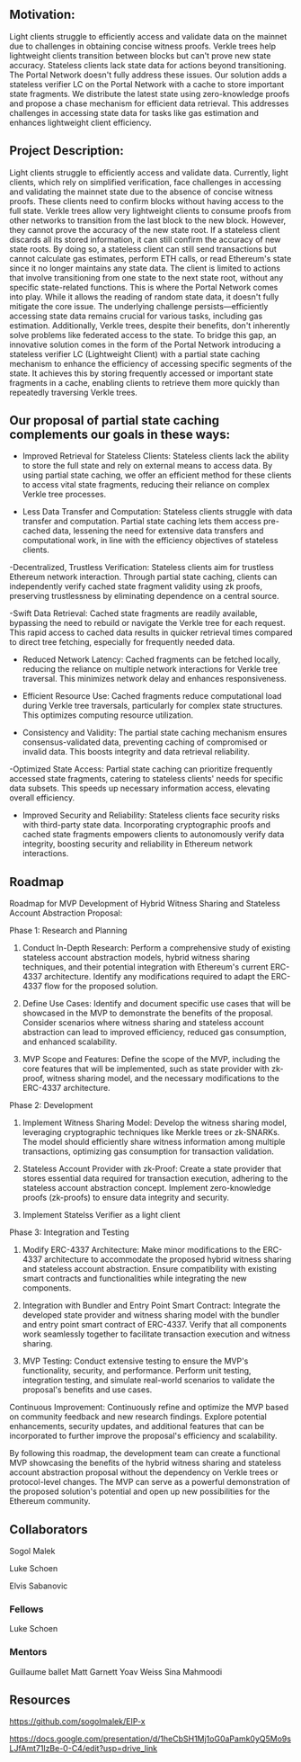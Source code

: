 ## Motivation:

Light clients struggle to efficiently access and validate data on the mainnet due to challenges in obtaining concise witness proofs. Verkle trees help lightweight clients transition between blocks but can't prove new state accuracy. Stateless clients lack state data for actions beyond transitioning. The Portal Network doesn't fully address these issues. Our solution adds a stateless verifier LC on the Portal Network with a cache to store important state fragments. We distribute the latest state using zero-knowledge proofs and propose a chase mechanism for efficient data retrieval. This addresses challenges in accessing state data for tasks like gas estimation and enhances lightweight client efficiency.

## Project Description:

Light clients struggle to efficiently access and validate data. Currently, light clients, which rely on simplified verification, face challenges in accessing and validating the mainnet state due to the absence of concise witness proofs. These clients need to confirm blocks without having access to the full state.
Verkle trees allow very lightweight clients to consume proofs from other networks to transition from the last block to the new block. However, they cannot prove the accuracy of the new state root. If a stateless client discards all its stored information, it can still confirm the accuracy of new state roots. By doing so, a stateless client can still send transactions but cannot calculate gas estimates, perform ETH calls, or read Ethereum's state since it no longer maintains any state data. The client is limited to actions that involve transitioning from one state to the next state root, without any specific state-related functions.
This is where the Portal Network comes into play. While it allows the reading of random state data, it doesn't fully mitigate the core issue. The underlying challenge persists—efficiently accessing state data remains crucial for various tasks, including gas estimation. Additionally, Verkle trees, despite their benefits, don't inherently solve problems like federated access to the state.
To bridge this gap, an innovative solution comes in the form of the Portal Network introducing a stateless verifier LC (Lightweight Client) with a partial state caching mechanism to enhance the efficiency of accessing specific segments of the state. It achieves this by storing frequently accessed or important state fragments in a cache, enabling clients to retrieve them more quickly than repeatedly traversing Verkle trees.

## Our proposal of partial state caching complements our goals in these ways:

- Improved Retrieval for Stateless Clients:
  Stateless clients lack the ability to store the full state and rely on external means to access data. By using partial state caching, we offer an efficient method for these clients to access vital state fragments, reducing their reliance on complex Verkle tree processes.

- Less Data Transfer and Computation:
  Stateless clients struggle with data transfer and computation. Partial state caching lets them access pre-cached data, lessening the need for extensive data transfers and computational work, in line with the efficiency objectives of stateless clients.

-Decentralized, Trustless Verification:
  Stateless clients aim for trustless Ethereum network interaction. Through partial state caching, clients can independently verify cached state fragment validity using zk proofs, preserving trustlessness by eliminating dependence on a central source.

-Swift Data Retrieval:  Cached state fragments are readily available, bypassing the need to rebuild or navigate the Verkle tree for each request. This rapid access to cached data results in quicker retrieval times compared to direct tree fetching, especially for frequently needed data.

- Reduced Network Latency:
  Cached fragments can be fetched locally, reducing the reliance on multiple network interactions for Verkle tree traversal. This minimizes network delay and enhances responsiveness.

- Efficient Resource Use:
  Cached fragments reduce computational load during Verkle tree traversals, particularly for complex state structures. This optimizes computing resource utilization.

- Consistency and Validity:
  The partial state caching mechanism ensures consensus-validated data, preventing caching of compromised or invalid data. This boosts integrity and data retrieval reliability.

-Optimized State Access:
  Partial state caching can prioritize frequently accessed state fragments, catering to stateless clients' needs for specific data subsets. This speeds up necessary information access, elevating overall efficiency.

- Improved Security and Reliability:
  Stateless clients face security risks with third-party state data. Incorporating cryptographic proofs and cached state fragments empowers clients to autonomously verify data integrity, boosting security and reliability in Ethereum network interactions.

## Roadmap
Roadmap for MVP Development of Hybrid Witness Sharing and Stateless Account Abstraction Proposal:

Phase 1: Research and Planning

1. Conduct In-Depth Research: Perform a comprehensive study of existing stateless account abstraction models,
   hybrid witness sharing techniques, and their potential integration with Ethereum's current ERC-4337 architecture.
   Identify any modifications required to adapt the ERC-4337 flow for the proposed solution.

2. Define Use Cases: Identify and document specific use cases that will be showcased in the MVP to demonstrate
   the benefits of the proposal. Consider scenarios where witness sharing and stateless account abstraction can lead
   to improved efficiency, reduced gas consumption, and enhanced scalability.

3. MVP Scope and Features: Define the scope of the MVP, including the core features that will be implemented,
    such as state provider with zk-proof, witness sharing model, and the necessary modifications to the ERC-4337 architecture.

Phase 2: Development

1. Implement Witness Sharing Model: Develop the witness sharing model, leveraging cryptographic techniques like Merkle trees or zk-SNARKs.
   The model should efficiently share witness information among multiple transactions, optimizing gas consumption for transaction validation.

2. Stateless Account Provider with zk-Proof: Create a state provider that stores essential data required for transaction execution,
  adhering to the stateless account abstraction concept. Implement zero-knowledge proofs (zk-proofs) to ensure data integrity and security.

3. Implement Statelss Verifier as a light client

Phase 3: Integration and Testing

1.  Modify ERC-4337 Architecture: Make minor modifications to the ERC-4337 architecture to accommodate the proposed hybrid witness
   sharing and stateless account abstraction. Ensure compatibility with existing smart contracts and functionalities while integrating the new components.
3.  Integration with Bundler and Entry Point Smart Contract: Integrate the developed state provider and witness sharing model
   with the bundler and entry point smart contract of ERC-4337. Verify that all components work seamlessly together to
   facilitate transaction execution and witness sharing.

4. MVP Testing: Conduct extensive testing to ensure the MVP's functionality, security, and performance. Perform unit testing,
   integration testing, and simulate real-world scenarios to validate the proposal's benefits and use cases.


Continuous Improvement: Continuously refine and optimize the MVP based on community feedback and new research findings.
 Explore potential enhancements, security updates, and additional features that can be incorporated to further improve the proposal's efficiency and scalability.

By following this roadmap, the development team can create a functional MVP showcasing the benefits of the hybrid witness sharing and stateless account abstraction proposal without the dependency on Verkle trees or protocol-level changes. The MVP can serve as a powerful demonstration of the proposed solution's potential and open up new possibilities for the Ethereum community.


## Collaborators
Sogol Malek

Luke Schoen

Elvis Sabanovic


### Fellows 
Luke Schoen

### Mentors

Guillaume ballet 
Matt Garnett
Yoav Weiss
Sina Mahmoodi 

## Resources
https://github.com/sogolmalek/EIP-x

https://docs.google.com/presentation/d/1heCbSH1Mj1oG0aPamk0yQ5Mo9sLJfAmt71lzBe-0-C4/edit?usp=drive_link
